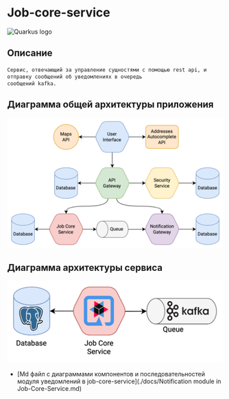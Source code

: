 # Job-core-service

![Quarkus logo](https://quarkus.io/assets/images/quarkus_logo_horizontal_rgb_600px_reverse.png)

## Описание
    Сервис, отвечающий за управление сущностями с помощью rest api, и отправку сообщений об уведомлениях в очередь
    сообщений kafka.

## Диаграмма общей архитектуры приложения
![Общая архитектура](./docs/general_architecture.png)

## Диаграмма архитектуры сервиса
![Архитектура сервиса](./docs/architecture.png)

* [Md файл с диаграммами компонентов и последовательностей модуля уведомлений в job-core-service](./docs/Notification module in Job-Core-Service.md)
